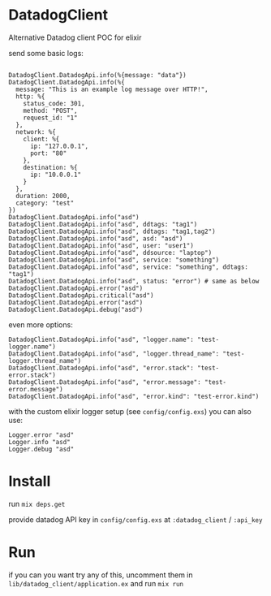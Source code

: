 # DatadogClient

Alternative Datadog client POC for elixir

send some basic logs:

```

DatadogClient.DatadogApi.info(%{message: "data"})
DatadogClient.DatadogApi.info(%{
  message: "This is an example log message over HTTP!",
  http: %{
    status_code: 301,
    method: "POST",
    request_id: "1"
  },
  network: %{
    client: %{
      ip: "127.0.0.1",
      port: "80"
    },
    destination: %{
      ip: "10.0.0.1"
    }
  },
  duration: 2000,
  category: "test"
})
DatadogClient.DatadogApi.info("asd")
DatadogClient.DatadogApi.info("asd", ddtags: "tag1")
DatadogClient.DatadogApi.info("asd", ddtags: "tag1,tag2")
DatadogClient.DatadogApi.info("asd", asd: "asd")
DatadogClient.DatadogApi.info("asd", user: "user1")
DatadogClient.DatadogApi.info("asd", ddsource: "laptop")
DatadogClient.DatadogApi.info("asd", service: "something")
DatadogClient.DatadogApi.info("asd", service: "something", ddtags: "tag1")
DatadogClient.DatadogApi.info("asd", status: "error") # same as below
DatadogClient.DatadogApi.error("asd")
DatadogClient.DatadogApi.critical("asd")
DatadogClient.DatadogApi.error("asd")
DatadogClient.DatadogApi.debug("asd")
```

even more options:

```
DatadogClient.DatadogApi.info("asd", "logger.name": "test-logger.name")
DatadogClient.DatadogApi.info("asd", "logger.thread_name": "test-logger.thread_name")
DatadogClient.DatadogApi.info("asd", "error.stack": "test-error.stack")
DatadogClient.DatadogApi.info("asd", "error.message": "test-error.message")
DatadogClient.DatadogApi.info("asd", "error.kind": "test-error.kind")
```

with the custom elixir logger setup (see `config/config.exs`) you can also use:

```
Logger.error "asd"
Logger.info "asd"
Logger.debug "asd"
```

# Install

run `mix deps.get`

provide datadog API key in `config/config.exs` at `:datadog_client` / `:api_key`

# Run

if you can you want try any of this, uncomment them in `lib/datadog_client/application.ex` and run `mix run`
